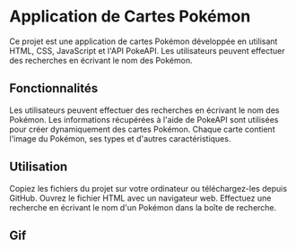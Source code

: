 # Application de Cartes Pokémon
Ce projet est une application de cartes Pokémon développée en utilisant HTML, CSS, JavaScript et l'API PokeAPI. Les utilisateurs peuvent effectuer des recherches en écrivant le nom des Pokémon.

## Fonctionnalités
Les utilisateurs peuvent effectuer des recherches en écrivant le nom des Pokémon.
Les informations récupérées à l'aide de PokeAPI sont utilisées pour créer dynamiquement des cartes Pokémon.
Chaque carte contient l'image du Pokémon, ses types et d'autres caractéristiques.

## Utilisation
Copiez les fichiers du projet sur votre ordinateur ou téléchargez-les depuis GitHub.
Ouvrez le fichier HTML avec un navigateur web.
Effectuez une recherche en écrivant le nom d'un Pokémon dans la boîte de recherche.

## Gif
<img src="" />
